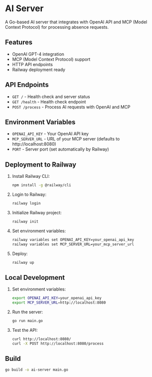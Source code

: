 # AI Server

A Go-based AI server that integrates with OpenAI API and MCP (Model Context Protocol) for processing absence requests.

## Features

- OpenAI GPT-4 integration
- MCP (Model Context Protocol) support
- HTTP API endpoints
- Railway deployment ready

## API Endpoints

- `GET /` - Health check and server status
- `GET /health` - Health check endpoint
- `POST /process` - Process AI requests with OpenAI and MCP

## Environment Variables

- `OPENAI_API_KEY` - Your OpenAI API key
- `MCP_SERVER_URL` - URL of your MCP server (defaults to http://localhost:8080)
- `PORT` - Server port (set automatically by Railway)

## Deployment to Railway

1. Install Railway CLI:

   ```bash
   npm install -g @railway/cli
   ```

2. Login to Railway:

   ```bash
   railway login
   ```

3. Initialize Railway project:

   ```bash
   railway init
   ```

4. Set environment variables:

   ```bash
   railway variables set OPENAI_API_KEY=your_openai_api_key
   railway variables set MCP_SERVER_URL=your_mcp_server_url
   ```

5. Deploy:
   ```bash
   railway up
   ```

## Local Development

1. Set environment variables:

   ```bash
   export OPENAI_API_KEY=your_openai_api_key
   export MCP_SERVER_URL=http://localhost:8080
   ```

2. Run the server:

   ```bash
   go run main.go
   ```

3. Test the API:
   ```bash
   curl http://localhost:8080/
   curl -X POST http://localhost:8080/process
   ```

## Build

```bash
go build -o ai-server main.go
```
